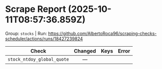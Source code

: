 # Scrape Report (2025-10-11T08:57:36.859Z)

Group: `stocks`  |  Run: https://github.com/AlbertoRoca96/scraping-checks-scheduler/actions/runs/18427239824

| Check | Changed | Keys | Error |
|---|:---:|:--|:--|
| `stock_ntdoy_global_quote` | — |  |  |

